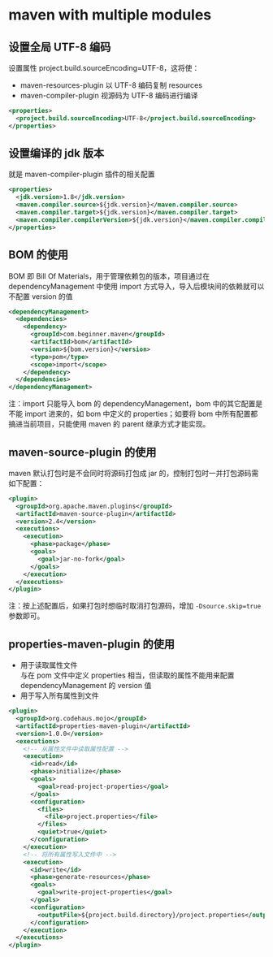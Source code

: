 # maven with multiple modules

## 设置全局 UTF-8 编码
设置属性 project.build.sourceEncoding=UTF-8，这将使：
- maven-resources-plugin 以 UTF-8 编码复制 resources
- maven-compiler-plugin 视源码为 UTF-8 编码进行编译
```xml
<properties>
  <project.build.sourceEncoding>UTF-8</project.build.sourceEncoding>
</properties>
```

## 设置编译的 jdk 版本
就是 maven-compiler-plugin 插件的相关配置
```xml
<properties>
  <jdk.version>1.8</jdk.version>
  <maven.compiler.source>${jdk.version}</maven.compiler.source>
  <maven.compiler.target>${jdk.version}</maven.compiler.target>
  <maven.compiler.compilerVersion>${jdk.version}</maven.compiler.compilerVersion>
</properties>
```

## BOM 的使用
BOM 即 Bill Of Materials，用于管理依赖包的版本，项目通过在 dependencyManagement 中使用 import 方式导入，导入后模块间的依赖就可以不配置 version 的值
```xml
<dependencyManagement>
  <dependencies>
    <dependency>
      <groupId>com.beginner.maven</groupId>
      <artifactId>bom</artifactId>
      <version>${bom.version}</version>
      <type>pom</type>
      <scope>import</scope>
    </dependency>
  </dependencies>
</dependencyManagement>
```
注：import 只能导入 bom 的 dependencyManagement，bom 中的其它配置是不能 import 进来的，如 bom 中定义的 properties；如要将 bom 中所有配置都搞进当前项目，只能使用 maven 的 parent 继承方式才能实现。

## maven-source-plugin 的使用
maven 默认打包时是不会同时将源码打包成 jar 的，控制打包时一并打包源码需如下配置：
```xml
<plugin>
  <groupId>org.apache.maven.plugins</groupId>
  <artifactId>maven-source-plugin</artifactId>
  <version>2.4</version>
  <executions>
    <execution>
      <phase>package</phase>
      <goals>
        <goal>jar-no-fork</goal>
      </goals>
    </execution>
  </executions>
</plugin>
```
注：按上述配置后，如果打包时想临时取消打包源码，增加 `-Dsource.skip=true` 参数即可。

## properties-maven-plugin 的使用
- 用于读取属性文件  
与在 pom 文件中定义 properties 相当，但读取的属性不能用来配置 dependencyManagement 的 version 值
- 用于写入所有属性到文件
```xml
<plugin>
  <groupId>org.codehaus.mojo</groupId>
  <artifactId>properties-maven-plugin</artifactId>
  <version>1.0.0</version>
  <executions>
    <!-- 从属性文件中读取属性配置 -->
    <execution>
      <id>read</id>
      <phase>initialize</phase>
      <goals>
        <goal>read-project-properties</goal>
      </goals>
      <configuration>
        <files>
          <file>project.properties</file>
        </files>
        <quiet>true</quiet>
      </configuration>
    </execution>
    <!-- 将所有属性写入文件中 -->
    <execution>
      <id>write</id>
      <phase>generate-resources</phase>
      <goals>
        <goal>write-project-properties</goal>
      </goals>
      <configuration>
        <outputFile>${project.build.directory}/project.properties</outputFile>
      </configuration>
    </execution>
  </executions>
</plugin>
```